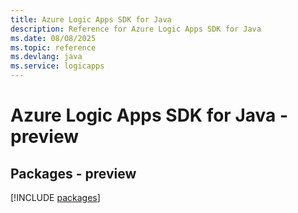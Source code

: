 ```yaml
---
title: Azure Logic Apps SDK for Java
description: Reference for Azure Logic Apps SDK for Java
ms.date: 08/08/2025
ms.topic: reference
ms.devlang: java
ms.service: logicapps
---
```

# Azure Logic Apps SDK for Java - preview
## Packages - preview
[!INCLUDE [packages](logic-apps-index.md)]